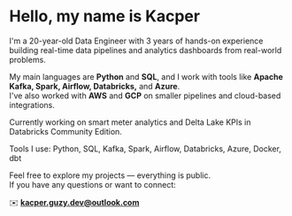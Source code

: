 # Hello, my name is Kacper

I'm a 20-year-old Data Engineer with 3 years of hands-on experience building real-time data pipelines and analytics dashboards from real-world problems.

My main languages are **Python** and **SQL**, and I work with tools like **Apache Kafka, Spark, Airflow, Databricks,** and **Azure**.  
I've also worked with **AWS** and **GCP** on smaller pipelines and cloud-based integrations.

Currently working on smart meter analytics and Delta Lake KPIs in Databricks Community Edition.

Tools I use: Python, SQL, Kafka, Spark, Airflow, Databricks, Azure, Docker, dbt

Feel free to explore my projects — everything is public.  
If you have any questions or want to connect:

✉️ **kacper.guzy.dev@outlook.com**

